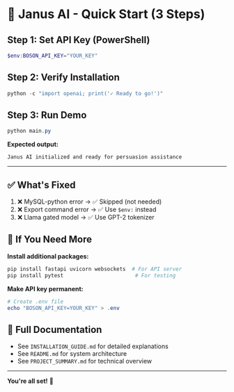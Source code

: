 # 🚀 Janus AI - Quick Start (3 Steps)

## Step 1: Set API Key (PowerShell)
```powershell
$env:BOSON_API_KEY="YOUR_KEY"
```

## Step 2: Verify Installation
```powershell
python -c "import openai; print('✓ Ready to go!')"
```

## Step 3: Run Demo
```powershell
python main.py
```

**Expected output:**
```
Janus AI initialized and ready for persuasion assistance
```

---

## ✅ What's Fixed

1. ❌ MySQL-python error → ✅ Skipped (not needed)
2. ❌ Export command error → ✅ Use `$env:` instead
3. ❌ Llama gated model → ✅ Use GPT-2 tokenizer

## 🔧 If You Need More

**Install additional packages:**
```powershell
pip install fastapi uvicorn websockets  # For API server
pip install pytest                       # For testing
```

**Make API key permanent:**
```powershell
# Create .env file
echo "BOSON_API_KEY=YOUR_KEY" > .env
```

## 📖 Full Documentation

- See `INSTALLATION_GUIDE.md` for detailed explanations
- See `README.md` for system architecture
- See `PROJECT_SUMMARY.md` for technical overview

---

**You're all set!** 🎉

